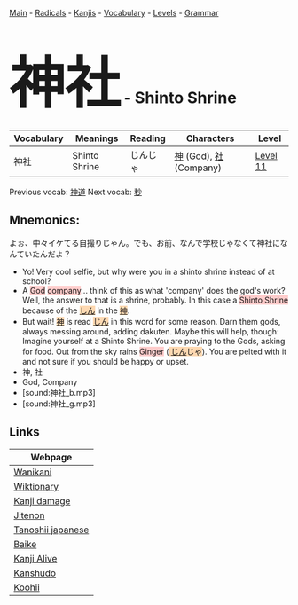 <style> bigfont {font-size: 100px}</style>
[Main](../README.md) -
[Radicals](../radicals.md) -
[Kanjis](../kanjis.md) -
[Vocabulary](../vocabulary.md) -
[Levels](../levels.md) -
[Grammar](../grammar.md)
# <bigfont> 神社</bigfont> - Shinto Shrine 

| Vocabulary | Meanings | Reading | Characters | Level |
| --- | --- | --- | --- | --- |
| 神社 | Shinto Shrine | じんじゃ |  [神](../kanjis/神.md) (God), [社](../kanjis/社.md) (Company) | [Level 11](../levels/wk_level11.md) |

Previous vocab: [神道](神道.md) Next vocab: [秒](秒.md) 

## Mnemonics:
よぉ、中々イケてる自撮りじゃん。でも、お前、なんで学校じゃなくて神社になんていたんだよ？
* Yo! Very cool selfie, but why were you in a shinto shrine instead of at school?
* A <span style="background-color:#ffcccb"> God</span> <span style="background-color:#ffcccb"> company</span>... think of this as what 'company' does the god's work? Well, the answer to that is a shrine, probably. In this case a <span style="background-color:#ffcccb"> Shinto Shrine</span> because of the <span style="background-color:#fed8b1"> [しん](https://jisho.org/search/しん)</span> in the <span style="background-color:#fed8b1"> [神](https://jisho.org/search/神)</span>.
* But wait! <span style="background-color:#fed8b1"> [神](https://jisho.org/search/神)</span> is read <span style="background-color:#fed8b1"> [じん](https://jisho.org/search/じん)</span> in this word for some reason. Darn them gods, always messing around, adding dakuten. Maybe this will help, though: Imagine yourself at a Shinto Shrine. You are praying to the Gods, asking for food. Out from the sky rains <span style="background-color:#ffcccb"> Ginger</span> (<span style="background-color:#fed8b1"> [じん](https://jisho.org/search/じん)じゃ</span>). You are pelted with it and not sure if you should be happy or upset.
* 神, 社
* God, Company
* [sound:神社_b.mp3]
* [sound:神社_g.mp3]


## Links 

| Webpage |
| --- |
| [Wanikani          ](https://www.wanikani.com/kanji/神社) |
| [Wiktionary        ](https://en.wiktionary.org/wiki/神社) |
| [Kanji damage      ](http://www.kanjidamage.com/kanji/search?utf8=✓&q=神社) |
| [Jitenon           ](https://jitenon.com/kanji/神社) |
| [Tanoshii japanese ](https://www.tanoshiijapanese.com/dictionary/kanji.cfm?k=神社) |
| [Baike             ](https://baike.baidu.com/item/神社) |
| [Kanji Alive       ](https://app.kanjialive.com/神社) |
| [Kanshudo          ](https://www.kanshudo.com/searchmn?q=神社) |
| [Koohii            ](https://kanji.koohii.com/study/kanji/神社) |
